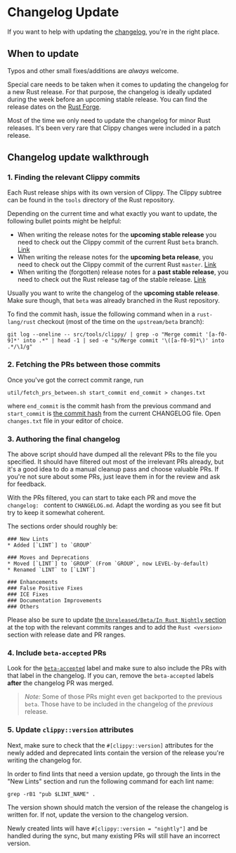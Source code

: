 # Changelog Update

If you want to help with updating the [changelog], you're in the right place.

## When to update

Typos and other small fixes/additions are _always_ welcome.

Special care needs to be taken when it comes to updating the changelog for a new
Rust release. For that purpose, the changelog is ideally updated during the week
before an upcoming stable release. You can find the release dates on the [Rust
Forge][forge].

Most of the time we only need to update the changelog for minor Rust releases.
It's been very rare that Clippy changes were included in a patch release.

## Changelog update walkthrough

### 1. Finding the relevant Clippy commits

Each Rust release ships with its own version of Clippy. The Clippy subtree can
be found in the `tools` directory of the Rust repository.

Depending on the current time and what exactly you want to update, the following
bullet points might be helpful:

* When writing the release notes for the **upcoming stable release** you need to
  check out the Clippy commit of the current Rust `beta` branch.
  [Link][rust_beta_tools]
* When writing the release notes for the **upcoming beta release**, you need to
  check out the Clippy commit of the current Rust `master`.
  [Link][rust_master_tools]
* When writing the (forgotten) release notes for a **past stable release**, you
  need to check out the Rust release tag of the stable release.
  [Link][rust_stable_tools]

Usually you want to write the changelog of the **upcoming stable release**. Make
sure though, that `beta` was already branched in the Rust repository.

To find the commit hash, issue the following command when in a `rust-lang/rust`
checkout (most of the time on the `upstream/beta` branch):
```
git log --oneline -- src/tools/clippy/ | grep -o "Merge commit '[a-f0-9]*' into .*" | head -1 | sed -e "s/Merge commit '\([a-f0-9]*\)' into .*/\1/g"
```

### 2. Fetching the PRs between those commits

Once you've got the correct commit range, run

```
util/fetch_prs_between.sh start_commit end_commit > changes.txt
```

where `end_commit` is the commit hash from the previous command and `start_commit`
is [the commit hash][beta_section] from the current CHANGELOG file.
Open `changes.txt` file in your editor of choice.

### 3. Authoring the final changelog

The above script should have dumped all the relevant PRs to the file you
specified. It should have filtered out most of the irrelevant PRs already, but
it's a good idea to do a manual cleanup pass and choose valuable PRs.
If you're not sure about some PRs, just leave them in for the review and
ask for feedback.

With the PRs filtered, you can start to take each PR and move the `changelog: `
content to `CHANGELOG.md`. Adapt the wording as you see fit but try to keep it
somewhat coherent.

The sections order should roughly be:

```
### New Lints
* Added [`LINT`] to `GROUP`

### Moves and Deprecations
* Moved [`LINT`] to `GROUP` (From `GROUP`, now LEVEL-by-default)
* Renamed `LINT` to [`LINT`]

### Enhancements
### False Positive Fixes
### ICE Fixes
### Documentation Improvements
### Others
```

Please also be sure to update [the `Unreleased/Beta/In Rust Nightly` section][beta_section] at the top with the
relevant commits ranges and to add the `Rust <version>` section with release date and PR ranges.

### 4. Include `beta-accepted` PRs

Look for the [`beta-accepted`] label and make sure to also include the PRs with
that label in the changelog. If you can, remove the `beta-accepted` labels
**after** the changelog PR was merged.

> _Note:_ Some of those PRs might even get backported to the previous `beta`.
> Those have to be included in the changelog of the _previous_ release.

### 5. Update `clippy::version` attributes

Next, make sure to check that the `#[clippy::version]` attributes for the newly
added and deprecated lints contain the version of the release you're writing the
changelog for.

In order to find lints that need a version update, go through the lints in the 
"New Lints" section and run the following command for each lint name:

```
grep -rB1 "pub $LINT_NAME" .
```

The version shown should match the version of the release the changelog is 
written for. If not, update the version to the changelog version.

Newly created lints will have `#[clippy::version = "nightly"]` and be handled
during the sync, but many existing PRs will still have an incorrect version.

[changelog]: https://github.com/rust-lang/rust-clippy/blob/master/CHANGELOG.md
[forge]: https://forge.rust-lang.org/
[rust_master_tools]: https://github.com/rust-lang/rust/tree/master/src/tools/clippy
[rust_beta_tools]: https://github.com/rust-lang/rust/tree/beta/src/tools/clippy
[rust_stable_tools]: https://github.com/rust-lang/rust/releases
[`beta-accepted`]: https://github.com/rust-lang/rust-clippy/issues?q=label%3Abeta-accepted+
[beta_section]: https://github.com/rust-lang/rust-clippy/blob/master/CHANGELOG.md#unreleased--beta--in-rust-nightly
